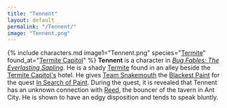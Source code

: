 ```yaml
---
title: "Tennent"
layout: default
permalink: "/Tennent/"
image: "Tennent.png"
---
```

{% include characters.md image1="Tennent.png" species="[Termite](/Termite)" found_at="[Termite Capitol](/Termite_Capitol)" %}
**Tennent** is a character in *[Bug Fables: The Everlasting Sapling](/Bug_Fables:_The_Everlasting_Sapling)*. He is a shady [Termite](/Termite) found in an alley beside the [Termite Capitol's](/Termite_Capitol) hotel. He gives [Team Snakemouth](/Team_Snakemouth) the [Blackest Paint](/Blackest_Paint) for the quest [In Search of Paint](/In_Search_of_Paint). During the quest, it is revealed that Tennent has an unknown connection with [Reed](/Reed), the bouncer of the tavern in Ant City. He is shown to have an edgy disposition and tends to speak bluntly.